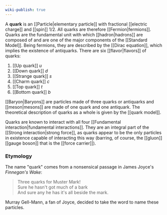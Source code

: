 ```yaml
---
wiki-publish: true
---
```

A **quark** is an [[Particle|elementary particle]] with fractional [[electric charge]] and [[spin]] 1/2. All quarks are therefore [[Fermion|fermions]]. Quarks are the fundamental unit with which [[hadron|hadrons]] are composed of and are one of the major components of the [[Standard Model]]. Being fermions, they are described by the [[Dirac equation]], which implies the existence of antiquarks. There are six [[flavor|flavors]] of quarks:
1. [[Up quark]] $u$
2. [[Down quark]] $d$
3. [[Strange quark]] $s$
4. [[Charm quark]] $c$
5. [[Top quark]] $t$
6. [[Bottom quark]] $b$

[[Baryon|Baryons]] are particles made of three quarks or antiquarks and [[meson|mesons]] are made of one quark and one antiquark. The theoretical description of quarks as a whole is given by the [[quark model]].

Quarks are known to interact with all four [[Fundamental interaction|fundamental interactions]]. They are an integral part of the [[Strong interaction|strong force]], as quarks appear to be the only particles in existence capable of interacting this way (barring, of course, the [[gluon]] [[gauge boson]] that is the [[force carrier]]).
### Etymology
The name "quark" comes from a nonsensical passage in James Joyce's *Finnegan's Wake*:

> Three quarks for Muster Mark!  
> Sure he hasn't got much of a bark  
> And sure any he has it's all beside the mark.

Murray Gell-Mann, a fan of Joyce, decided to take the word to name these particles.